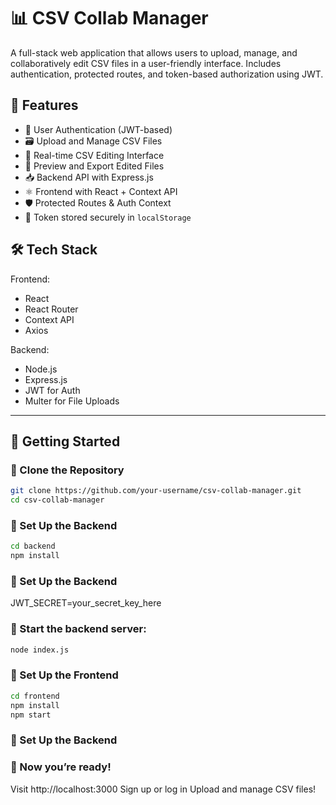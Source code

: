 # 📊 CSV Collab Manager

A full-stack web application that allows users to upload, manage, and collaboratively edit CSV files in a user-friendly interface. Includes authentication, protected routes, and token-based authorization using JWT.

## 🚀 Features

- 🔐 User Authentication (JWT-based)
- 🗃️ Upload and Manage CSV Files
- 📑 Real-time CSV Editing Interface
- 🧾 Preview and Export Edited Files
- 📥 Backend API with Express.js
- ⚛️ Frontend with React + Context API
- 🛡️ Protected Routes & Auth Context
- 💾 Token stored securely in `localStorage`


## 🛠️ Tech Stack

Frontend:
- React
- React Router
- Context API
- Axios

Backend:
- Node.js
- Express.js
- JWT for Auth
- Multer for File Uploads

---

## 🧰 Getting Started

### 🔹 Clone the Repository

```bash
git clone https://github.com/your-username/csv-collab-manager.git
cd csv-collab-manager
```
### 🔹 Set Up the Backend

```bash
cd backend
npm install

```
### 🔹 Set Up the Backend

JWT_SECRET=your_secret_key_here

### 🔹 Start the backend server: 

```bash
node index.js

```

### 🔹 Set Up the Frontend

```bash
cd frontend
npm install
npm start

```

### 🔹 Set Up the Backend



### 🔹 Now you’re ready!

Visit http://localhost:3000
Sign up or log in
Upload and manage CSV files!

